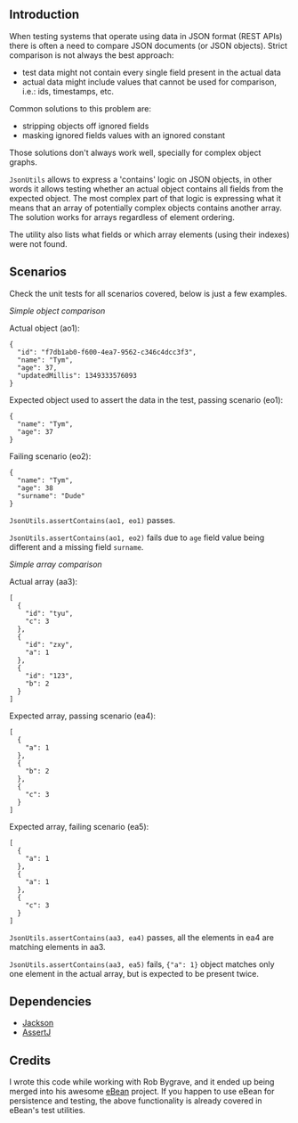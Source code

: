 Introduction
---
When testing systems that operate using data in JSON format (REST APIs) there is often a need to compare JSON documents (or JSON objects).
Strict comparison is not always the best approach:
- test data might not contain every single field present in the actual data
- actual data might include values that cannot be used for comparison, i.e.: ids, timestamps, etc.

Common solutions to this problem are:
- stripping objects off ignored fields
- masking ignored fields values with an ignored constant

Those solutions don't always work well, specially for complex object graphs.

`JsonUtils` allows to express a 'contains' logic on JSON objects, in other words it allows testing whether an actual object contains all fields from the expected object.
The most complex part of that logic is expressing what it means that an array of potentially complex objects contains another array.
The solution works for arrays regardless of element ordering.

The utility also lists what fields or which array elements (using their indexes) were not found.

Scenarios
---
Check the unit tests for all scenarios covered, below is just a few examples.

*Simple object comparison*

Actual object (ao1):
```
{
  "id": "f7db1ab0-f600-4ea7-9562-c346c4dcc3f3",
  "name": "Tym",
  "age": 37,
  "updatedMillis": 1349333576093
}
```

Expected object used to assert the data in the test, passing scenario (eo1):
```
{
  "name": "Tym",
  "age": 37
}
```

Failing scenario (eo2):
```
{
  "name": "Tym",
  "age": 38
  "surname": "Dude"
}
```

`JsonUtils.assertContains(ao1, eo1)` passes.

`JsonUtils.assertContains(ao1, eo2)` fails due to `age` field value being different and a missing field `surname`.

*Simple array comparison*

Actual array (aa3):
```
[
  {
    "id": "tyu",
    "c": 3
  },
  {
    "id": "zxy",
    "a": 1
  },
  {
    "id": "123",
    "b": 2
  }
]
```

Expected array, passing scenario (ea4):
```
[
  {
    "a": 1
  },
  {
    "b": 2
  },
  {
    "c": 3
  }
]
```

Expected array, failing scenario (ea5):
```
[
  {
    "a": 1
  },
  {
    "a": 1
  },
  {
    "c": 3
  }
]
```

`JsonUtils.assertContains(aa3, ea4)` passes, all the elements in ea4 are matching elements in aa3.

`JsonUtils.assertContains(aa3, ea5)` fails, `{"a": 1}` object matches only one element in the actual array, but is expected to be present twice.

Dependencies
---
- [Jackson](https://github.com/FasterXML/jackson)
- [AssertJ](https://assertj.github.io/doc/)

Credits
---
I wrote this code while working with Rob Bygrave, and it ended up being merged into his awesome [eBean](https://ebean.io/) project. If you happen to use eBean for persistence and testing, the above functionality is already covered in eBean's test utilities. 